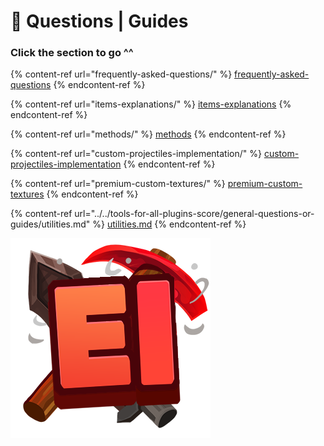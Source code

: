 # 🤖 Questions | Guides

### Click the section to go ^^

{% content-ref url="frequently-asked-questions/" %}
[frequently-asked-questions](frequently-asked-questions/)
{% endcontent-ref %}

{% content-ref url="items-explanations/" %}
[items-explanations](items-explanations/)
{% endcontent-ref %}

{% content-ref url="methods/" %}
[methods](methods/)
{% endcontent-ref %}

{% content-ref url="custom-projectiles-implementation/" %}
[custom-projectiles-implementation](custom-projectiles-implementation/)
{% endcontent-ref %}

{% content-ref url="premium-custom-textures/" %}
[premium-custom-textures](premium-custom-textures/)
{% endcontent-ref %}

{% content-ref url="../../tools-for-all-plugins-score/general-questions-or-guides/utilities.md" %}
[utilities.md](../../tools-for-all-plugins-score/general-questions-or-guides/utilities.md)
{% endcontent-ref %}

![](<../../.gitbook/assets/Executable Items Color3.png>)
